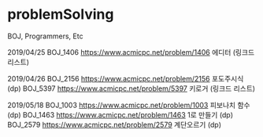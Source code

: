 # problemSolving
BOJ, Programmers, Etc

2019/04/25
BOJ_1406 https://www.acmicpc.net/problem/1406
에디터 (링크드 리스트) 

2019/04/26
BOJ_2156 https://www.acmicpc.net/problem/2156
포도주시식 (dp)
BOJ_5397 https://www.acmicpc.net/problem/5397
키로거 (링크드 리스트) 

2019/05/18
BOJ_1003 https://www.acmicpc.net/problem/1003
피보나치 함수 (dp) 
BOJ_1463 https://www.acmicpc.net/problem/1463
1로 만들기 (dp) 
BOJ_2579 https://www.acmicpc.net/problem/2579
계단오르기 (dp) 
